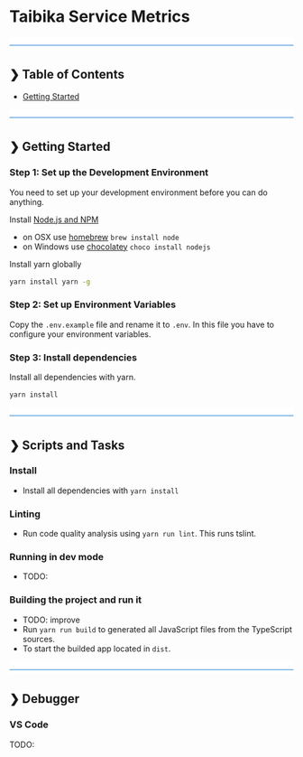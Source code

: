# Taibika Service Metrics

![divider](./divider.png)

## ❯ Table of Contents

- [Getting Started](#-getting-started)

![divider](./divider.png)

## ❯ Getting Started

### Step 1: Set up the Development Environment

You need to set up your development environment before you can do anything.

Install [Node.js and NPM](https://nodejs.org/en/download/)

- on OSX use [homebrew](http://brew.sh) `brew install node`
- on Windows use [chocolatey](https://chocolatey.org/) `choco install nodejs`

Install yarn globally

```bash
yarn install yarn -g
```

### Step 2: Set up Environment Variables

Copy the `.env.example` file and rename it to `.env`. In this file you have to configure your environment variables.

### Step 3: Install dependencies

Install all dependencies with yarn.

```bash
yarn install
```

![divider](./divider.png)

## ❯ Scripts and Tasks

### Install

- Install all dependencies with `yarn install`

### Linting

- Run code quality analysis using `yarn run lint`. This runs tslint.

### Running in dev mode

- TODO:

### Building the project and run it

- TODO: improve
- Run `yarn run build` to generated all JavaScript files from the TypeScript sources.
- To start the builded app located in `dist`.

![divider](./divider.png)

## ❯ Debugger

### VS Code

TODO:
